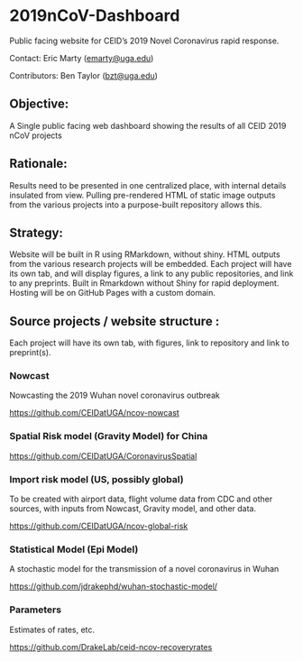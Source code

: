 
<!-- README.md is generated from README.Rmd. Please edit that file -->

# 2019nCoV-Dashboard

<!-- badges: start -->

<!-- badges: end -->

Public facing website for CEID’s 2019 Novel Coronavirus rapid response.

Contact: Eric Marty (<emarty@uga.edu>)

Contributors: Ben Taylor (<bzt@uga.edu>)

## Objective:

A Single public facing web dashboard showing the results of all CEID
2019 nCoV projects

## Rationale:

Results need to be presented in one centralized place, with internal
details insulated from view. Pulling pre-rendered HTML of static image
outputs from the various projects into a purpose-built repository allows
this.

## Strategy:

Website will be built in R using RMarkdown, without shiny. HTML outputs
from the various research projects will be embedded. Each project will
have its own tab, and will display figures, a link to any public
repositories, and link to any preprints. Built in Rmarkdown without
Shiny for rapid deployment. Hosting will be on GitHub Pages with a
custom domain.

## Source projects / website structure :

Each project will have its own tab, with figures, link to repository and
link to preprint(s).

### Nowcast

Nowcasting the 2019 Wuhan novel coronavirus outbreak

<https://github.com/CEIDatUGA/ncov-nowcast>

### Spatial Risk model (Gravity Model) for China

<https://github.com/CEIDatUGA/CoronavirusSpatial>

### Import risk model (US, possibly global)

To be created with airport data, flight volume data from CDC and other
sources, with inputs from Nowcast, Gravity model, and other data.

<https://github.com/CEIDatUGA/ncov-global-risk>

### Statistical Model (Epi Model)

A stochastic model for the transmission of a novel coronavirus in Wuhan

<https://github.com/jdrakephd/wuhan-stochastic-model/>

### Parameters

Estimates of rates, etc.

<https://github.com/DrakeLab/ceid-ncov-recoveryrates>
